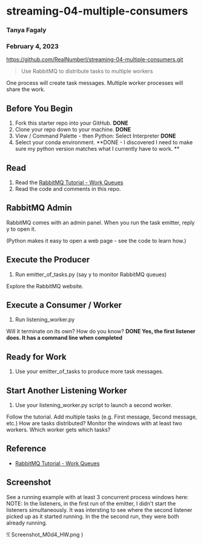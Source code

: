 # streaming-04-multiple-consumers
### Tanya Fagaly
### February 4, 2023
 https://github.com/RealNumberI/streaming-04-multiple-consumers.git

> Use RabbitMQ to distribute tasks to multiple workers

One process will create task messages. Multiple worker processes will share the work. 


## Before You Begin

1. Fork this starter repo into your GitHub. **DONE**
1. Clone your repo down to your machine. **DONE**
1. View / Command Palette - then Python: Select Interpreter **DONE**
1. Select your conda environment. **DONE - I discovered I need to make sure my python version matches what I currently have to work. **

## Read

1. Read the [RabbitMQ Tutorial - Work Queues](https://www.rabbitmq.com/tutorials/tutorial-two-python.html)
1. Read the code and comments in this repo.

## RabbitMQ Admin 

RabbitMQ comes with an admin panel. When you run the task emitter, reply y to open it. 

(Python makes it easy to open a web page - see the code to learn how.)

## Execute the Producer

1. Run emitter_of_tasks.py (say y to monitor RabbitMQ queues)

Explore the RabbitMQ website.

## Execute a Consumer / Worker

1. Run listening_worker.py

Will it terminate on its own? How do you know? **DONE  Yes, the first listener does.  It has a command line when completed**

## Ready for Work

1. Use your emitter_of_tasks to produce more task messages.

## Start Another Listening Worker 

1. Use your listening_worker.py script to launch a second worker. 

Follow the tutorial. 
Add multiple tasks (e.g. First message, Second message, etc.)
How are tasks distributed? 
Monitor the windows with at least two workers. 
Which worker gets which tasks?


## Reference

- [RabbitMQ Tutorial - Work Queues](https://www.rabbitmq.com/tutorials/tutorial-two-python.html)


## Screenshot

See a running example with at least 3 concurrent process windows here:
NOTE: In the listeners, in the first run of the emitter, I didn't start the listeners simultaneously. It was intersting to see where the second listener picked up as it started running. In the the second run, they were both already running.  

!( Screenshot_M0d4_HW.png )
